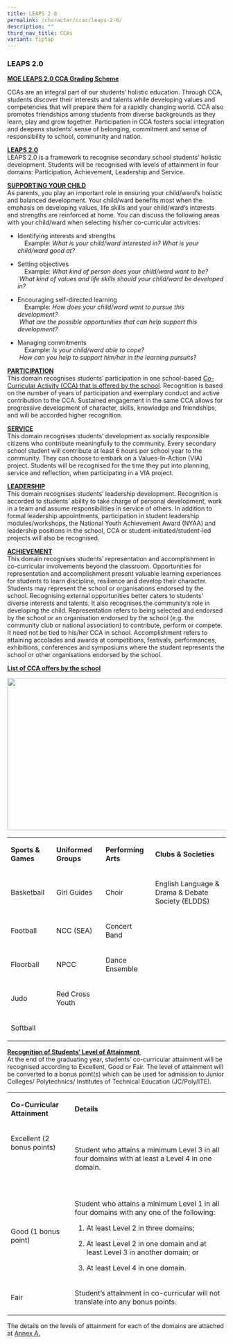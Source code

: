 ```yaml
---
title: LEAPS 2 0
permalink: /character/ccas/leaps-2-0/
description: ""
third_nav_title: CCAs
variant: tiptap
---
```

<h3>LEAPS 2.0</h3>
<p><strong><u>MOE LEAPS 2.0 CCA Grading Scheme</u></strong>
</p>
<p>CCAs are an integral part of our students’ holistic education. Through
CCA, students discover their interests and talents while developing values
and competencies that will prepare them for a rapidly changing world. CCA
also promotes friendships among students from diverse backgrounds as they
learn, play and grow together. Participation in CCA fosters social integration
and deepens students’ sense of belonging, commitment and sense of responsibility
to school, community and nation.</p>
<p><strong><u>LEAPS 2.0</u></strong> 
<br>LEAPS 2.0 is a framework to recognise secondary school students’ holistic
development. Students will be recognised with levels of attainment in four
domains: Participation, Achievement, Leadership and Service.</p>
<p><strong><u>SUPPORTING YOUR CHILD</u></strong> 
<br>As parents, you play an important role in ensuring your child/ward’s holistic
and balanced development. Your child/ward benefits most when the emphasis
on developing values, life skills and your child/ward’s interests and strengths
are reinforced at home. You can discuss the following areas with your child/ward
when selecting his/her co-curricular activities:</p>
<ul>
<li>
<p>Identifying interests and strengths
<br>&nbsp;&nbsp; &nbsp;Example:&nbsp;<em>What is your child/ward interested in? What is your child/ward good at?</em>
</p>
</li>
<li>
<p>Setting objectives
<br>&nbsp;&nbsp; &nbsp;Example:&nbsp;<em>What kind of person does your child/ward want to be?</em>
<br>&nbsp;<em>What kind of values and life skills should your child/ward be developed in?</em>&nbsp;</p>
</li>
<li>
<p>Encouraging self-directed learning
<br>&nbsp;&nbsp; &nbsp;Example:&nbsp;<em>How does your child/ward want to pursue this development?</em> 
<br>&nbsp;<em>What are the possible opportunities that can help support this development?</em>&nbsp;</p>
</li>
<li>
<p>Managing commitments
<br>&nbsp;&nbsp; &nbsp;Example:&nbsp;<em>Is your child/ward able to cope?</em>
<br>&nbsp;<em>How can you help to support him/her in the learning pursuits?</em>
</p>
</li>
</ul>
<p><strong><u>PARTICIPATION</u></strong> 
<br>This domain recognises students’ participation in one school-based <u>Co-Curricular Activity (CCA) that is offered by the school</u>.
Recognition is based on the number of years of participation and exemplary
conduct and active contribution to the CCA. Sustained engagement in the
same CCA allows for progressive development of character, skills, knowledge
and friendships, and will be accorded higher recognition.</p>
<p><strong><u>SERVICE</u></strong> 
<br>This domain recognises students’ development as socially responsible citizens
who contribute meaningfully to the community. Every secondary school student
will contribute at least 6 hours per school year to the community. They
can choose to embark on a Values-In-Action (VIA) project. Students will
be recognised for the time they put into planning, service and reflection,
when participating in a VIA project.</p>
<p><strong><u>LEADERSHIP</u></strong> 
<br>This domain recognises students’ leadership development. Recognition is
accorded to students’ ability to take charge of personal development, work
in a team and assume responsibilities in service of others. In addition
to formal leadership appointments, participation in student leadership
modules/workshops, the National Youth Achievement Award (NYAA) and leadership
positions in the school, CCA or student-initiated/student-led projects
will also be recognised.</p>
<p><strong><u>ACHIEVEMENT</u></strong> 
<br>This domain recognises students’ representation and accomplishment in
co-curricular involvements beyond the classroom. Opportunities for representation
and accomplishment present valuable learning experiences for students to
learn discipline, resilience and develop their character. Students may
represent the school or organisations endorsed by the school. Recognising
external opportunities better caters to students’ diverse interests and
talents. It also recognises the community’s role in developing the child.
Representation refers to being selected and endorsed by the school or an
organisation endorsed by the school (e.g. the community club or national
association) to contribute, perform or compete. It need not be tied to
his/her CCA in school. Accomplishment refers to attaining accolades and
awards at competitions, festivals, performances, exhibitions, conferences
and symposiums where the student represents the school or other organisations
endorsed by the school.</p>
<p><strong><u>List of CCA offers by the school</u></strong>
</p>
<div class="isomer-image-wrapper">
<img style="margin-left:0px;margin-top:0px;" height="351" width="624" src="https://lh7-rt.googleusercontent.com/docsz/AD_4nXfvN3kv5mrMjyEIzFlYmtS3uBO6EQgNkWiCWAPNbMA_JF4XuJ2_cKcTPT5ixuruk5bOfSGCyHjoEmTT4LdVz8-7OwdR6zUKqPfSYneOSoASRgGwg9-MVqM4WwYitHohWQqaZM_fYA?key=6LvUpc6LjXva7CoMEL82dg">
</div>
<table style="minWidth: 100px">
<colgroup>
<col>
<col>
<col>
<col>
</colgroup>
<tbody>
<tr>
<td rowspan="1" colspan="1">
<p><strong>Sports &amp; Games</strong>
</p>
</td>
<td rowspan="1" colspan="1">
<p><strong>Uniformed Groups</strong>
</p>
</td>
<td rowspan="1" colspan="1">
<p><strong>Performing Arts</strong>
</p>
</td>
<td rowspan="1" colspan="1">
<p><strong>Clubs &amp; Societies</strong>
</p>
</td>
</tr>
<tr>
<td rowspan="1" colspan="1">
<p>Basketball</p>
</td>
<td rowspan="1" colspan="1">
<p>Girl Guides</p>
</td>
<td rowspan="1" colspan="1">
<p>Choir</p>
</td>
<td rowspan="1" colspan="1">
<p>English Language &amp; Drama &amp; Debate Society (ELDDS)</p>
</td>
</tr>
<tr>
<td rowspan="1" colspan="1">
<p>Football</p>
</td>
<td rowspan="1" colspan="1">
<p>NCC (SEA)</p>
</td>
<td rowspan="1" colspan="1">
<p>Concert Band</p>
</td>
<td rowspan="1" colspan="1">
<p></p>
</td>
</tr>
<tr>
<td rowspan="1" colspan="1">
<p>Floorball</p>
</td>
<td rowspan="1" colspan="1">
<p>NPCC</p>
</td>
<td rowspan="1" colspan="1">
<p>Dance Ensemble&nbsp;</p>
</td>
<td rowspan="1" colspan="1">
<p>
<br>
</p>
</td>
</tr>
<tr>
<td rowspan="1" colspan="1">
<p>Judo</p>
</td>
<td rowspan="1" colspan="1">
<p>Red Cross Youth</p>
</td>
<td rowspan="1" colspan="1">
<p>
<br>
</p>
</td>
<td rowspan="1" colspan="1">
<p>
<br>
</p>
</td>
</tr>
<tr>
<td rowspan="1" colspan="1">
<p>Softball</p>
</td>
<td rowspan="1" colspan="1">
<p>
<br>
</p>
</td>
<td rowspan="1" colspan="1">
<p>
<br>
</p>
</td>
<td rowspan="1" colspan="1">
<p>
<br>
</p>
</td>
</tr>
</tbody>
</table>
<p><strong><u>Recognition of Students’ Level of Attainment</u></strong><u>&nbsp;</u>
<br>At the end of the graduating year, students’ co-curricular attainment
will be recognised according to Excellent, Good or Fair. The level of attainment
will be converted to a bonus point(s) which can be used for admission to
Junior Colleges/ Polytechnics/ Institutes of Technical Education (JC/Poly/ITE).</p>
<table style="minWidth: 50px">
<colgroup>
<col>
<col>
</colgroup>
<tbody>
<tr>
<td rowspan="1" colspan="1">
<p><strong>Co-Curricular Attainment</strong>
</p>
</td>
<td rowspan="1" colspan="1">
<p><strong>Details</strong>
</p>
</td>
</tr>
<tr>
<td rowspan="1" colspan="1">
<p>Excellent (2 bonus points)</p>
<p>
<br>
</p>
<p>
<br>
</p>
</td>
<td rowspan="1" colspan="1">
<p>Student who attains a minimum Level 3 in all four domains with at least
a Level 4 in one domain.</p>
</td>
</tr>
<tr>
<td rowspan="1" colspan="1">
<p>Good (1 bonus point)</p>
</td>
<td rowspan="1" colspan="1">
<p>Student who attains a minimum Level 1 in all four domains with any one
of the following:</p>
<ol>
<li>
<p>At least Level 2 in three domains;&nbsp;</p>
</li>
<li>
<p>At least Level 2 in one domain and at least Level 3 in another domain;
or&nbsp;</p>
</li>
<li>
<p>At least Level 4 in one domain.</p>
</li>
</ol>
</td>
</tr>
<tr>
<td rowspan="1" colspan="1">
<p>Fair</p>
</td>
<td rowspan="1" colspan="1">
<p>Student’s attainment in co-curricular will not translate into any bonus
points.</p>
</td>
</tr>
</tbody>
</table>
<p>The details on the levels of attainment for each of the domains are attached
at&nbsp;<a href="/files/leaps-2-0_Appendix.pdf" rel="noopener noreferrer nofollow" target="_blank">Annex A.</a>
</p>